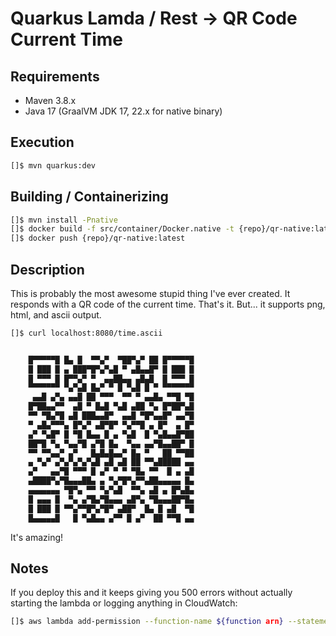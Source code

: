 # Quarkus Lamda / Rest -> QR Code Current Time

## Requirements
* Maven 3.8.x
* Java 17 (GraalVM JDK 17, 22.x for native binary)

## Execution
```bash
[]$ mvn quarkus:dev
```

## Building / Containerizing
```bash
[]$ mvn install -Pnative
[]$ docker build -f src/container/Docker.native -t {repo}/qr-native:latest
[]$ docker push {repo}/qr-native:latest
```

## Description
This is probably the most awesome stupid thing I've ever created. It responds with a QR code of the current time. That's it. But...
it supports png, html, and ascii output.

```bash
[]$ curl localhost:8080/time.ascii


    █▀▀▀▀▀█ █▄ █  ▀▀▄▀  ▀██▀▄▀ ██ █▀▀▀▀▀█
    █ ███ █ ▄ ███▀█▀▄▀▄█ ▀ ▄█▄▄█▀ █ ███ █
    █ ▀▀▀ █ █▀▀▄▀ ▀  ▄▄██▄▄ ▄█▄█  █ ▀▀▀ █
    ▀▀▀▀▀▀▀ ▀▄▀▄█ █▄▀ ▀ █ ▀▄█ █ ▀ ▀▀▀▀▀▀▀
     ▄▄█ ▄▀▄ ▄▄█ ██ ▀▀▀  ▀▀ ▀ ▄▄█▄ ▀▀█ ▀█
    █▀██▄▄▀▀  ▄█ ▀ █▄█ ▀▄█ ▄██ ▀▄ █▀██▀▄█
    ▀▀ ▀█▄▀█ ▄█ ███▄▄█▀  ▄▄█ ▀█▀▄▄█▀ ▄▄▀█
    ▀ ▄█▄▀▀▀▄ █▀▄▀ ▄█▀█▀ ▀▄▀▀█ ▄ █▀  ▄ █▀
    ▄▀ ▀▄█▀ █ ▀█ █▄▄ █ ▄ ▀▄█  █ ▀▄█▄▄█▀██
    ██▀█ ▀▄ ▀▄▄▀█ ▄▀█ █▄  ▀▄▄ ▄▄▀█▄▄██▀ █
    ▀▀ ▀▀▄▄▀ ▄▀   █▄█▄█▄▄▀ █▄ ▀   ██ ▀▀██
    ▄ ▀▄▀ ▄▀▄▀▄▀▄▀▄█ ▄█ ▄█ ██ ▀▀▄█████ ▄▄
    ▄▀   ▄▄▀█ ▀▀▀ █ ▄▀ ▀ ▀ ▀█▄ ▀▀  █ ▄ ▄█
    ▄████▀▄▀█▄▄▄██▄ ▄ ▀▄▀█▀▄▀▀▄██▄▄▄▄▄ █▄
    ▄▄▄▄▄▄▄ ▀█▀▄ ▀▀ ▀▄▀▄█  ▀▀▄ ▄█ ▄ █▀▄█▄
    █ ▄▄▄ █  ▀▄ ▄▀█▄▀█▄▄▄ ▄█▀▄ ▀█▄▄▄██▀█▄
    █ ███ █ ▀▀▄▀▀█▀▄▀█▀ ▄██▀  █▄ █ ▄█  ▀█
    █▄▄▄▄▄█   █ ▀▄█▄▄ ▄▀▀ █ ▄▀  ██ ▀▀█ ▄▄


```

It's amazing!

## Notes

If you deploy this and it keeps giving you 500 errors without actually starting the lambda or logging anything in CloudWatch:
```bash
[]$ aws lambda add-permission --function-name ${function arn} --statement-id ${name you want to give to this new permission} --action lambda:InvokeFunction --source-arn "${arn of rest api resource}" --principal "*"
```
